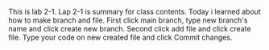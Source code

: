 This is lab 2-1.
Lap 2-1 is summary for class contents.
Today i learned about how to make branch and file.
First click main branch, type new branch's name and click create new branch.
Second click add file and click create file.
Type your code on new created file and click Commit changes.
